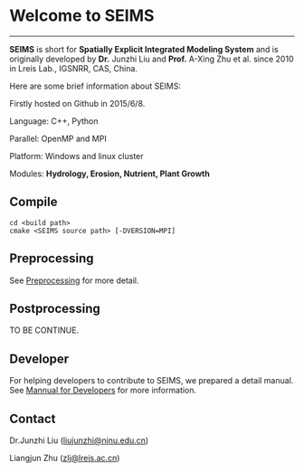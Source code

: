 Welcome to SEIMS
==========
----------

**SEIMS** is short for **Spatially Explicit Integrated Modeling System** and is originally developed by **Dr.** Junzhi Liu and **Prof.** A-Xing Zhu et al. since 2010 in Lreis Lab., IGSNRR, CAS, China.

Here are some brief information about SEIMS:

Firstly hosted on Github in 2015/6/8.

Language: C++, Python

Parallel: OpenMP and MPI

Platform: Windows and linux cluster

Modules:  **Hydrology, Erosion, Nutrient, Plant Growth**

Compile
----------
~~~
cd <build path>
cmake <SEIMS source path> [-DVERSION=MPI]
~~~

Preprocessing
----------

See [Preprocessing](doc/Preprocess.md) for more detail.

Postprocessing
----------
TO BE CONTINUE.

Developer
----------
For helping developers to contribute to SEIMS, we prepared a detail manual.
See [Mannual for Developers](doc/Developers.md) for more information.

Contact
----------
Dr.Junzhi Liu (liujunzhi@njnu.edu.cn)

Liangjun Zhu (zlj@lreis.ac.cn)

